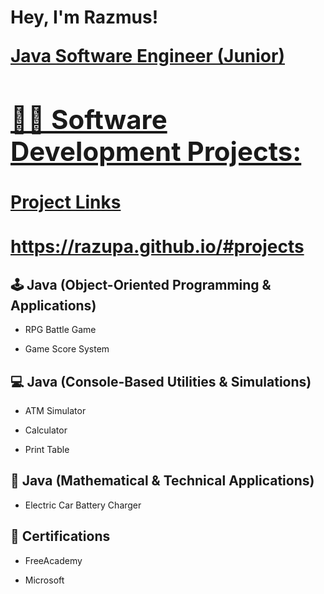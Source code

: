 <h1> Hey, I'm Razmus! <br/>

<a href="http://RazuPa.github.io"></a> 

<a href="https://Razupa.github.io">Java Software Engineer (Junior)


<h2>👨‍💻 Software Development Projects:</h2>


<h4>Project Links</h4>

https://razupa.github.io/#projects

<h2> 🕹️ Java (Object-Oriented Programming & Applications)</h2>

- RPG Battle Game

- Game Score System

<h2> 💻 Java (Console-Based Utilities & Simulations) </h2>

- ATM Simulator

- Calculator

- Print Table 


<h2> 🧮 Java (Mathematical & Technical Applications)</b></h2>

- Electric Car Battery Charger


<h2>📜 Certifications </h2>

- FreeAcademy

- Microsoft

